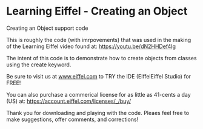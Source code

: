 # Learning Eiffel - Creating an Object
Creating an Object support code

This is roughly the code (with imrpovements) that was used in the making of the Learning Eiffel video found at: https://youtu.be/dN2HHDef4Ig

The intent of this code is to demonstrate how to create objects from classes using the create keyword.


Be sure to visit us at www.eiffel.com to TRY the IDE (EiffelEiffel Studio) for FREE!

You can also purchase a commerical license for as little as 41-cents a day (US) at: https://account.eiffel.com/licenses/_/buy/

Thank you for downloading and playing with the code. Pleaes feel free to make suggestions, offer comments, and corrections!
